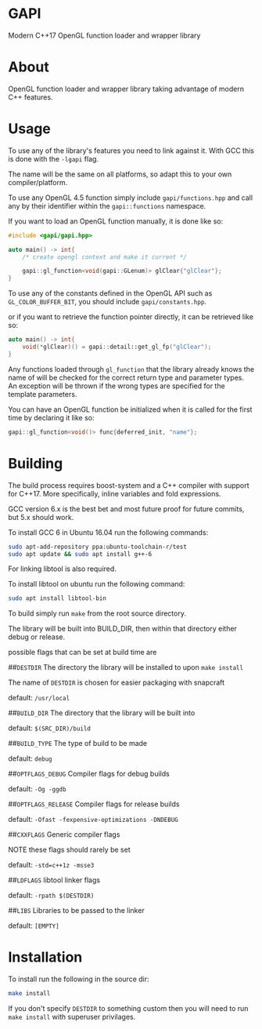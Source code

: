 GAPI
====

Modern C++17 OpenGL function loader and wrapper library

About
=====

OpenGL function loader and wrapper library taking advantage of modern C++ features.

Usage
=====

To use any of the library's features you need to link against it. With GCC this is done with the `-lgapi` flag.

The name will be the same on all platforms, so adapt this to your own compiler/platform.

To use any OpenGL 4.5 function simply include `gapi/functions.hpp` and call any by their identifier within the `gapi::functions` namespace.

If you want to load an OpenGL function manually, it is done like so:

```c++
#include <gapi/gapi.hpp>

auto main() -> int{
	/* create opengl context and make it current */

	gapi::gl_function<void(gapi::GLenum)> glClear{"glClear"};
}
```

To use any of the constants defined in the OpenGL API such as `GL_COLOR_BUFFER_BIT`, you should include `gapi/constants.hpp`.

or if you want to retrieve the function pointer directly, it can be retrieved like so:

```c++
auto main() -> int{
	void(*glClear)() = gapi::detail::get_gl_fp("glClear");
}
```

Any functions loaded through `gl_function` that the library already knows the name of will be checked for the correct return type and parameter types. An exception will be thrown if the wrong types are specified for the template parameters.

You can have an OpenGL function be initialized when it is called for the first time by declaring it like so:

```c++
gapi::gl_function<void()> func{deferred_init, "name"};
```

Building
========

The build process requires boost-system and a C++ compiler with support for C++17. More specifically, inline variables and fold expressions.

GCC version 6.x is the best bet and most future proof for future commits, but 5.x should work.

To install GCC 6 in Ubuntu 16.04 run the following commands:
```bash
sudo apt-add-repository ppa:ubuntu-toolchain-r/test
sudo apt update && sudo apt install g++-6
```

For linking libtool is also required.

To install libtool on ubuntu run the following command:
```bash
sudo apt install libtool-bin
```

To build simply run `make` from the root source directory.

The library will be built into BUILD_DIR, then within that directory either debug or release.

possible flags that can be set at build time are


##`DESTDIR`
The directory the library will be installed to upon `make install`

The name of `DESTDIR` is chosen for easier packaging with snapcraft

default: `/usr/local`

##`BUILD_DIR`
The directory that the library will be built into

default: `$(SRC_DIR)/build`

##`BUILD_TYPE`
The type of build to be made

default: `debug`

##`OPTFLAGS_DEBUG`
Compiler flags for debug builds

default: `-Og -ggdb`

##`OPTFLAGS_RELEASE`
Compiler flags for release builds

default: `-Ofast -fexpensive-optimizations -DNDEBUG`

##`CXXFLAGS`
Generic compiler flags

NOTE these flags should rarely be set

default: `-std=c++1z -msse3`

##`LDFLAGS`
libtool linker flags

default: `-rpath $(DESTDIR)`

##`LIBS`
Libraries to be passed to the linker

default: `[EMPTY]`

Installation
============

To install run the following in the source dir:
```bash
make install
```

If you don't specify `DESTDIR` to something custom then you will need to run `make install` with superuser privilages.
